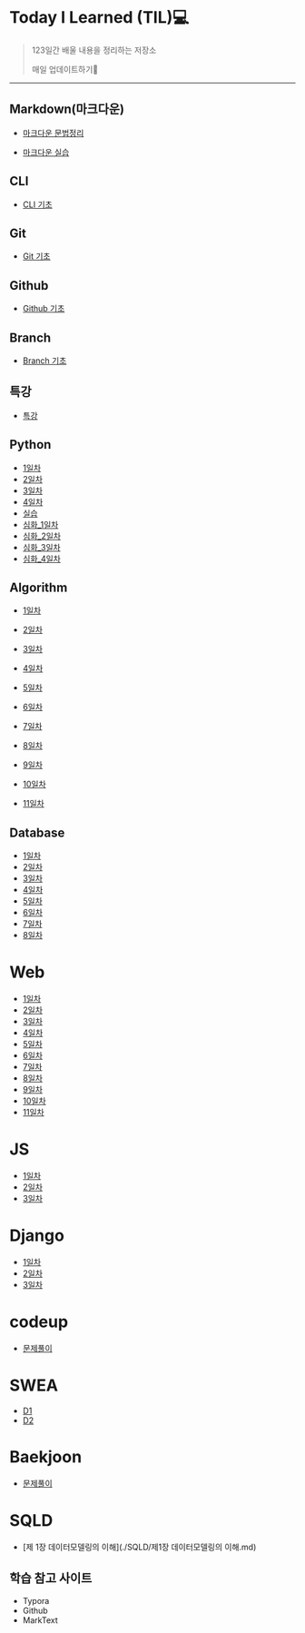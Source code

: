 # Today I Learned (TIL)💻

> 123일간 배울 내용을 정리하는 저장소
> 
> 매일 업데이트하기🙏

___

## Markdown(마크다운)

- [마크다운 문법정리](./markdown/마크다운_문법정리.md)

- [마크다운 실습](./markdown/Markdown_실습.md)

## CLI

- [CLI 기초](./CLI/CLI.md)

## 

## Git

- [Git 기초](./git/git.md)

## 

## Github

- [Github 기초](./github/github.md)

## 

## Branch

- [Branch 기초](./git_branch/Branch.md)

## 특강

- [특강](./special_lecture/0708_lecture)

## Python

- [1일차](./python/1일차.md)
- [2일차](./python/2일차.md)
- [3일차](./python/3일차.md)
- [4일차](./python/4일차.md)
- [실습](./python/실습)
- [심화_1일차](./python/심화_1일차.md)
- [심화_2일차](./python/심화_2일차.md)
- [심화_3일차](./python/심화_3일차.md)
- [심화_4일차](./python/심화_4일차.md)

## Algorithm

- [1일차]()

- [2일차](./algorithm/알고리즘의_시간_복잡도.md)

- [3일차](./algorithm/string.md)

- [4일차](./algorithm/딕셔너리.md)

- [5일차](./algorithm/스택,큐.md)

- [6일차](./algorithm/힙(Heap),세트(set).md)

- [7일차](./algorithm/이차원리스트.md)

- [8일차](./algorithm/.이차원리스트md)

- [9일차](./algorithm/완전탐색.md)

- [10일차](./algorithm/그래프.md)

- [11일차](./algorithm/깊이우선탐색(DFS).md)

## Database

- [1일차](./DataBase/day_1.md)
- [2일차](./DataBase/day_2.md)
- [3일차](./DataBase/day_3.md)
- [4일차](./DataBase/day_4.md)
- [5일차](./DataBase/day_5.md)
- [6일차](./DataBase/day_6.md)
- [7일차](./DataBase/day_7.md)
- [8일차](./DataBase/day_8.md)

# Web

- [1일차](./Web/day_1.md)
- [2일차](./Web/day_2.md)
- [3일차](./Web/day_3.md)
- [4일차](./Web/day_4.md)
- [5일차](./Web/실습/day_5)
- [6일차](./Web/day_6.md)
- [7일차](./Web/day_7.md)
- [8일차](./Web/day_8.md)
- [9일차](./Web/day_9.md)
- [10일차](./Web/실습/day_10)
- [11일차](./Web/실습/day_11)

# JS

- [1일차](./JS/day_1.md)
- [2일차](./JS/day_2.md)
- [3일차](./JS/day_3.md)

# Django

- [1일차](./Django/day_1.md)
- [2일차](./Django/day_2.md)
- [3일차](./Django/day_3.md)

# codeup

- [문제풀이](./codeup)

# SWEA

- [D1](./swea/D1)
- [D2](./swea/D2)

# Baekjoon

- [문제풀이](./Baekjoon)

# SQLD

- [제 1장 데이터모델링의 이해](./SQLD/제1장 데이터모델링의 이해.md)

## 학습 참고 사이트

- Typora
- Github
- MarkText